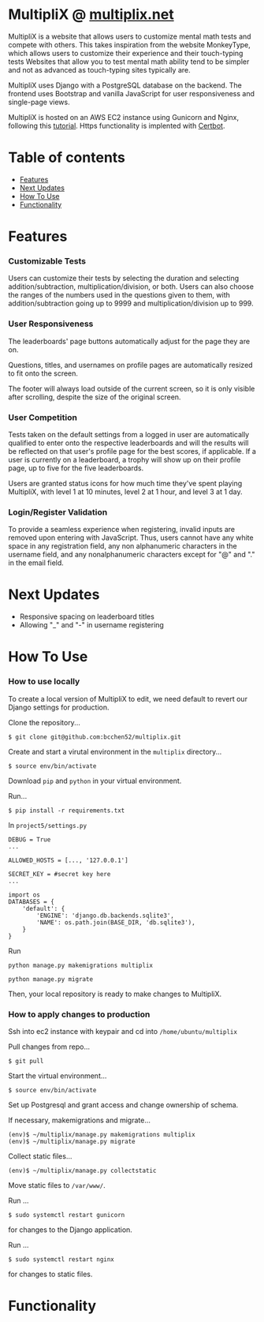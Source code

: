 # MultipliX @ [multiplix.net](https://multiplix.net)
MultipliX is a website that allows users to customize mental math tests and compete with others. This takes inspiration from the website MonkeyType, which allows users to customize their experience and their touch-typing tests Websites that allow you to test mental math ability tend to be simpler and not as advanced as touch-typing sites typically are.

MultipliX uses Django with a PostgreSQL database on the backend. The frontend uses Bootstrap and vanilla JavaScript for user responsiveness and single-page views. 

MultipliX is hosted on an AWS EC2 instance using Gunicorn and Nginx, following this [tutorial](https://www.digitalocean.com/community/tutorials/how-to-set-up-django-with-postgres-nginx-and-gunicorn-on-ubuntu#django-is-displaying-could-not-connect-to-server-connection-refused). Https functionality is implented with [Certbot](https://certbot.eff.org/). 

# Table of contents
- [Features](#features)
- [Next Updates](#next-updates)
- [How To Use](#how-to-use)
- [Functionality](#functionality)

# Features
### Customizable Tests

Users can customize their tests by selecting the duration and selecting addition/subtraction, multiplication/division, or both. Users can also choose the ranges of the numbers used in the questions given to them, with addition/subtraction going up to 9999 and multiplication/division up to 999. 

### User Responsiveness

The leaderboards' page buttons automatically adjust for the page they are on.

Questions, titles, and usernames on profile pages are automatically resized to fit onto the screen. 

The footer will always load outside of the current screen, so it is only visible after scrolling, despite the size of the original screen. 

### User Competition

Tests taken on the default settings from a logged in user are automatically qualified to enter onto the respective leaderboards and will the results will be reflected on that user's profile page for the best scores, if applicable. If a user is currently on a leaderboard, a trophy will show up on their profile page, up to five for the five leaderboards. 

Users are granted status icons for how much time they've spent playing MultipliX, with level 1 at 10 minutes, level 2 at 1 hour, and level 3 at 1 day. 

### Login/Register Validation

To provide a seamless experience when registering, invalid inputs are removed upon entering with JavaScript. Thus, users cannot have any white space in any registration field, any non alphanumeric characters in the username field, and any nonalphanumeric characters except for "@" and "." in the email field.

# Next Updates
- Responsive spacing on leaderboard titles
- Allowing "_" and "-" in username registering

# How To Use
### How to use locally
To create a local version of MultipliX to edit, we need default to revert our Django settings for production.

Clone the repository...
```
$ git clone git@github.com:bcchen52/multiplix.git
```

Create and start a virutal environment in the `multiplix` directory...
```
$ source env/bin/activate
```

Download `pip` and `python` in your virtual environment.

Run...
```
$ pip install -r requirements.txt
```

In `project5/settings.py`

```
DEBUG = True
...

ALLOWED_HOSTS = [..., '127.0.0.1']

SECRET_KEY = #secret key here
...

import os
DATABASES = {
    'default': {
        'ENGINE': 'django.db.backends.sqlite3',
        'NAME': os.path.join(BASE_DIR, 'db.sqlite3'),
    }
}
```

Run 
```
python manage.py makemigrations multiplix

python manage.py migrate 
```

Then, your local repository is ready to make changes to MultipliX. 

### How to apply changes to production
Ssh into ec2 instance with keypair and cd into `/home/ubuntu/multiplix`

Pull changes from repo...
```
$ git pull
```

Start the virtual environment...
```
$ source env/bin/activate
```

Set up Postgresql and grant access and change ownership of schema.

If necessary, makemigrations and migrate...
```
(env)$ ~/multiplix/manage.py makemigrations multiplix
(env)$ ~/multiplix/manage.py migrate
```

Collect static files...
```
(env)$ ~/multiplix/manage.py collectstatic
```

Move static files to `/var/www/`.

Run ...
```
$ sudo systemctl restart gunicorn
```
for changes to the Django application.

Run ...
```
$ sudo systemctl restart nginx
```
for changes to static files.

# Functionality
